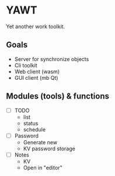 # YAWT

Yet another work toolkit.

## Goals

- Server for synchronize objects
- Cli toolkit
- Web client (wasm)
- GUI client (mb Qt)

## Modules (tools) & functions

- [ ] TODO
  - list
  - status
  - schedule
- [ ] Password
  - Generate new
  - KV password storage
- [ ] Notes
  - KV
  - Open in "editor"
